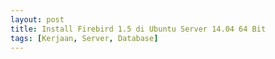 ```yaml
---
layout: post
title: Install Firebird 1.5 di Ubuntu Server 14.04 64 Bit
tags: [Kerjaan, Server, Database]
---
```

